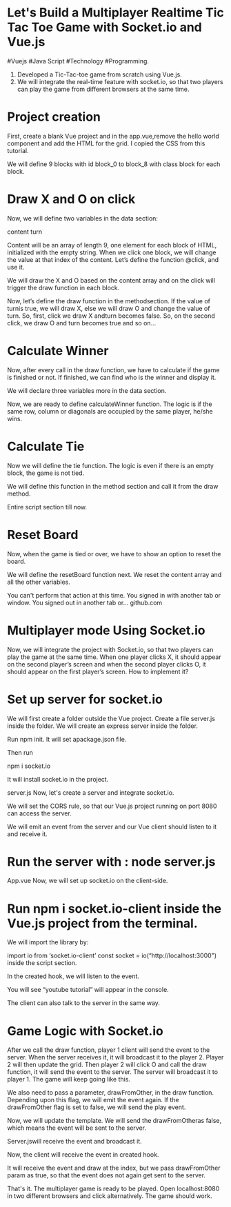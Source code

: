 # Let's Build a Multiplayer Realtime Tic Tac Toe Game with Socket.io and Vue.js

#Vuejs #Java Script #Technology  #Programming.

1) Developed a Tic-Tac-toe game from scratch using Vue.js. 
2) We will integrate the real-time feature with socket.io, so that two players can play the game from different browsers at the same time.

# Project creation
First, create a blank Vue project and in the app.vue,remove the hello world component and add the HTML for the grid. I copied the CSS from this tutorial.

We will define 9 blocks with id block_0 to block_8 with class block for each block.

# Draw X and O on click
Now, we will define two variables in the data section:

content
turn

Content will be an array of length 9, one element for each block of HTML, initialized with the empty string. When we click one block, we will change the value at that index of the content. Let’s define the function @click, and use it.

We will draw the X and O based on the content array and on the click will trigger the draw function in each block.

Now, let’s define the draw function in the methodsection. If the value of turnis true, we will draw X, else we will draw O and change the value of turn. So, first, click we draw X andturn becomes false. So, on the second click, we draw O and turn becomes true and so on...

# Calculate Winner
Now, after every call in the draw function, we have to calculate if the game is finished or not. If finished, we can find who is the winner and display it.

We will declare three variables more in the data section.

Now, we are ready to define calculateWinner function. The logic is if the same row, column or diagonals are occupied by the same player, he/she wins.

# Calculate Tie
Now we will define the tie function. The logic is even if there is an empty block, the game is not tied.


We will define this function in the method section and call it from the draw method.

Entire script section till now.

# Reset Board
Now, when the game is tied or over, we have to show an option to reset the board.


We will define the resetBoard function next. We reset the content array and all the other variables.


You can't perform that action at this time. You signed in with another tab or window. You signed out in another tab or…
github.com

# Multiplayer mode Using Socket.io
Now, we will integrate the project with Socket.io, so that two players can play the game at the same time. When one player clicks X, it should appear on the second player’s screen and when the second player clicks O, it should appear on the first player’s screen. How to implement it?

# Set up server for socket.io
We will first create a folder outside the Vue project. Create a file server.js inside the folder. We will create an express server inside the folder.

Run npm init. It will set apackage.json file.

Then run

npm i socket.io

It will install socket.io in the project.

server.js
Now, let's create a server and integrate socket.io.


We will set the CORS rule, so that our Vue.js project running on port 8080 can access the server.

We will emit an event from the server and our Vue client should listen to it and receive it.

# Run the server with : node server.js

App.vue
Now, we will set up socket.io on the client-side.

# Run npm i socket.io-client inside the Vue.js project from the terminal.

We will import the library by:

import io from ‘socket.io-client’
const socket = io(“http://localhost:3000")
inside the script section.

In the created hook, we will listen to the event.


You will see “youtube tutorial” will appear in the console.

The client can also talk to the server in the same way.

# Game Logic with Socket.io
After we call the draw function, player 1 client will send the event to the server.
When the server receives it, it will broadcast it to the player 2.
Player 2 will then update the grid.
Then player 2 will click O and call the draw function, it will send the event to the server.
The server will broadcast it to player 1.
The game will keep going like this.


We also need to pass a parameter, drawFromOther, in the draw function. Depending upon this flag, we will emit the event again. If the drawFromOther flag is set to false, we will send the play event.

Now, we will update the template. We will send the drawFromOtheras false, which means the event will be sent to the server.


Server.jswill receive the event and broadcast it.


Now, the client will receive the event in created hook.


It will receive the event and draw at the index, but we pass drawFromOther param as true, so that the event does not again get sent to the server.

That's it. The multiplayer game is ready to be played. Open localhost:8080 in two different browsers and click alternatively. The game should work.

